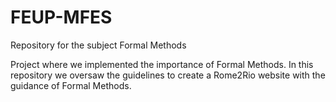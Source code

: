 # FEUP-MFES
Repository for the subject Formal Methods

Project where we implemented the importance of Formal Methods.
In this repository we oversaw the guidelines to create a Rome2Rio website with the guidance of Formal Methods.

